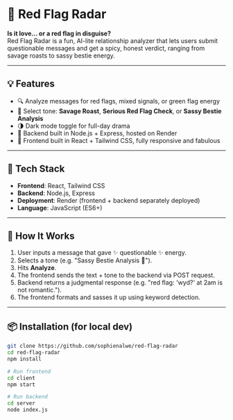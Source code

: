 # 🚩 Red Flag Radar

**Is it love... or a red flag in disguise?**  
Red Flag Radar is a fun, AI-lite relationship analyzer that lets users submit questionable messages and get a spicy, honest verdict, ranging from savage roasts to sassy bestie energy.

---

## 💡 Features

- 🔍 Analyze messages for red flags, mixed signals, or green flag energy
- 🎯 Select tone: **Savage Roast**, **Serious Red Flag Check**, or **Sassy Bestie Analysis**
- 🌗 Dark mode toggle for full-day drama
- 🧠 Backend built in Node.js + Express, hosted on Render
- 💅 Frontend built in React + Tailwind CSS, fully responsive and fabulous

----

## 🚀 Tech Stack

- **Frontend**: React, Tailwind CSS  
- **Backend**: Node.js, Express  
- **Deployment**: Render (frontend + backend separately deployed)  
- **Language**: JavaScript (ES6+)

---

## 🔧 How It Works

1. User inputs a message that gave ✨ questionable ✨ energy.
2. Selects a tone (e.g. "Sassy Bestie Analysis 💅").
3. Hits **Analyze**.
4. The frontend sends the text + tone to the backend via POST request.
5. Backend returns a judgmental response (e.g. "red flag: 'wyd?' at 2am is not romantic.").
6. The frontend formats and sasses it up using keyword detection.

---

## 📦 Installation (for local dev)

```bash
git clone https://github.com/sophienalwe/red-flag-radar
cd red-flag-radar
npm install

# Run frontend
cd client
npm start

# Run backend
cd server
node index.js
